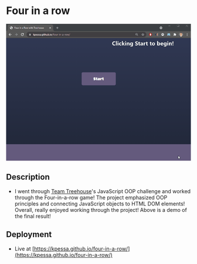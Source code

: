

# Four in a row

![](https://github.com/kpessa/four-in-a-row/raw/main/screencast.gif)

## Description

- I went through [Team Treehouse](www.teamtreehouse.com)'s JavaScript OOP challenge and worked through the Four-in-a-row game!  The project emphasized OOP principles and connecting JavaScript objects to HTML DOM elements!  Overall, really enjoyed working through the project!  Above is a demo of the final result!

## Deployment

- Live at [https://kpessa.github.io/four-in-a-row/](https://kpessa.github.io/four-in-a-row/)